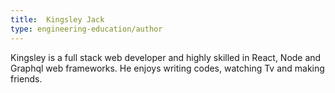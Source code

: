 ```yaml
---
title:  Kingsley Jack
type: engineering-education/author
---
```

Kingsley is a full stack web developer and highly skilled in React, Node and Graphql web frameworks. He enjoys writing codes, watching Tv and making friends.
